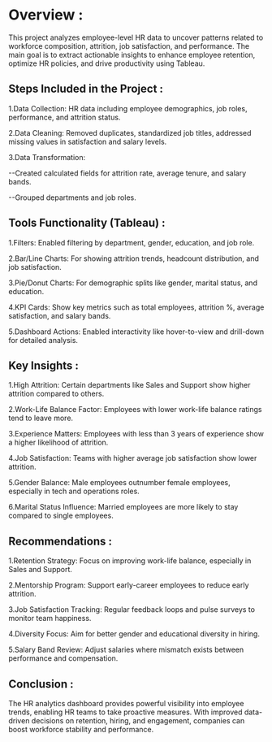 # Overview :

This project analyzes employee-level HR data to uncover patterns related to workforce composition, attrition, job satisfaction, and performance. 
The main goal is to extract actionable insights to enhance employee retention, optimize HR policies, and drive productivity using Tableau.

## Steps Included in the Project :

1.Data Collection: HR data including employee demographics, job roles, performance, and attrition status.

2.Data Cleaning: Removed duplicates, standardized job titles, addressed missing values in satisfaction and salary levels.

3.Data Transformation:

--Created calculated fields for attrition rate, average tenure, and salary bands.

--Grouped departments and job roles.

## Tools Functionality (Tableau) :

1.Filters: Enabled filtering by department, gender, education, and job role.

2.Bar/Line Charts: For showing attrition trends, headcount distribution, and job satisfaction.

3.Pie/Donut Charts: For demographic splits like gender, marital status, and education.

4.KPI Cards: Show key metrics such as total employees, attrition %, average satisfaction, and salary bands.

5.Dashboard Actions: Enabled interactivity like hover-to-view and drill-down for detailed analysis.

## Key Insights :

1.High Attrition: Certain departments like Sales and Support show higher attrition compared to others.

2.Work-Life Balance Factor: Employees with lower work-life balance ratings tend to leave more.

3.Experience Matters: Employees with less than 3 years of experience show a higher likelihood of attrition.

4.Job Satisfaction: Teams with higher average job satisfaction show lower attrition.

5.Gender Balance: Male employees outnumber female employees, especially in tech and operations roles.

6.Marital Status Influence: Married employees are more likely to stay compared to single employees.

## Recommendations :

1.Retention Strategy: Focus on improving work-life balance, especially in Sales and Support.

2.Mentorship Program: Support early-career employees to reduce early attrition.

3.Job Satisfaction Tracking: Regular feedback loops and pulse surveys to monitor team happiness.

4.Diversity Focus: Aim for better gender and educational diversity in hiring.

5.Salary Band Review: Adjust salaries where mismatch exists between performance and compensation.

## Conclusion :

The HR analytics dashboard provides powerful visibility into employee trends, enabling HR teams to take proactive measures. 
With improved data-driven decisions on retention, hiring, and engagement, companies can boost workforce stability and performance.
